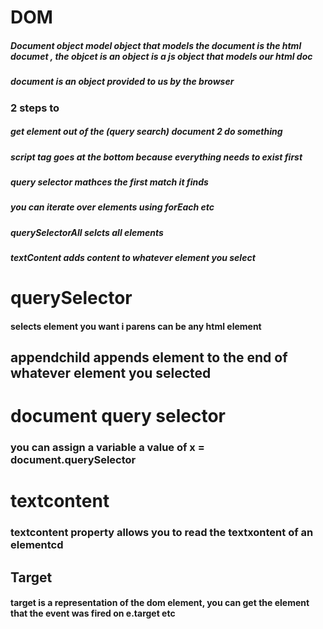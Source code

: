 # DOM

##### Document object model object that models  the document is the html documet , the objcet is an object is  a js object  that models our html doc

##### document is an object provided to us by the browser

### 2 steps to 

##### get element out of the (query search) document 2 do something

##### script tag goes at the bottom because everything needs to exist first
##### query selector mathces the first match it finds

##### you can iterate over elements using forEach etc

##### querySelectorAll selcts all elements

#####  textContent adds content to whatever element you select

# querySelector 
#### selects element you want i  parens can be any html element

## appendchild appends element to the end of whatever element you selected

# document query selector

### you can assign a variable a value of x = document.querySelector

# textcontent

### textcontent property allows you to read the textxontent of an elementcd 

## Target
#### target is a representation of the  dom element, you can get the element that the event was fired on e.target etc

